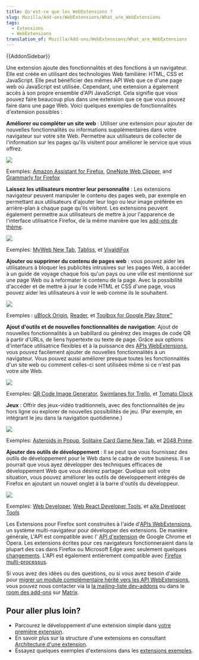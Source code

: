 ```yaml
---
title: Qu'est-ce que les WebExtensions ?
slug: Mozilla/Add-ons/WebExtensions/What_are_WebExtensions
tags:
  - Extensions
  - WebExtensions
translation_of: Mozilla/Add-ons/WebExtensions/What_are_WebExtensions
---
```

{{AddonSidebar}}

Une extension ajoute des fonctionnalités et des fonctions à un navigateur. Elle est créée en utilisant des technologies Web familière: HTML, CSS et JavaScript. Elle peut bénéficier des mêmes API Web que ce d'une page web où JavaScript est utilisée. Cependant, une extension a également accès à son propre ensemble d'API JavaScript. Cela signifie que vous pouvez faire beaucoup plus dans une extension que ce que vous pouvez faire dans une page Web. Voici quelques exemples de fonctionnalités d'extension possibles :

**Améliorer ou compléter un site web** : Utiliser une extension pour ajouter de nouvelles fonctionnalités ou informations supplémentaires dans votre navigateur sur votre site Web. Permettre aux utilisateurs de collecter de l'information sur les pages qu'ils visitent pour améliorer le service que vous offrez.

![](amazon_add_on.png)

Exemples: [Amazon Assistant for Firefox](https://addons.mozilla.org/en-US/firefox/addon/amazon-browser-bar/), [OneNote Web Clipper](https://addons.mozilla.org/en-US/firefox/addon/onenote-clipper/), and [Grammarly for Firefox](https://addons.mozilla.org/en-US/firefox/addon/grammarly-1/)

**Laissez les utilisateurs montrer leur personnalité** : Les extensions navigateur peuvent manipuler le contenu des pages web, par exemple en permettant aux utilisateurs d'ajouter leur logo ou leur image préférée en arrière-plan à chaque page qu'ils visitent.  Les extensions peuvent également permettre aux utilisateurs de mettre à jour l'apparence de l'interface utilisatrice Firefox, de la même manière que les [add-ons de thème](/fr/Add-ons/Themes/Theme_concepts).

![](myweb_new_tab_add_on.png)

Exemples: [MyWeb New Tab](https://addons.mozilla.org/en-US/firefox/addon/myweb-new-tab/), [Tabliss](https://addons.mozilla.org/en-US/firefox/addon/tabliss/), et [VivaldiFox](https://addons.mozilla.org/en-US/firefox/addon/vivaldifox/)

**Ajouter ou supprimer du contenu de pages web** : vous pouvez aider les utilisateurs à bloquer les publicités intrusives sur les pages Web, à accéder à un guide de voyage chaque fois qu'un pays ou une ville est mentionné sur une page Web ou à reformater le contenu de la page. Avec la possibilité d'accéder et de mettre à jour le code HTML et CSS d'une page, vous pouvez aider les utilisateurs à voir le web comme ils le souhaitent.

![](ublock_origin_add_on.png)

Exemples : [uBlock Origin](https://addons.mozilla.org/en-US/firefox/addon/ublock-origin/), [Reader](https://addons.mozilla.org/en-US/firefox/addon/reader/), et [Toolbox for Google Play Store™](https://addons.mozilla.org/en-US/firefox/addon/toolbox-google-play-store/)

**Ajout d'outils et de nouvelles fonctionnalités de navigation**: Ajout de nouvelles fonctionnalités à un babillard ou générez des images de code QR à partir d'URLs, de liens hypertexte ou texte de page. Grâce aux options d'interface utilisatrice flexibles et à la puissance des [APIs WebExtensions](/fr/Add-ons/WebExtensions), vous pouvez facilement ajouter de nouvelles fonctionnalités à un navigateur. Vous pouvez aussi améliorer presque toutes les fonctionnalités d'un site web ou comment celles-ci sont utilisées même si ce n'est pas votre site Web.

![](qr_code_image_generator_add_on.png)

Exemples: [QR Code Image Generator](https://addons.mozilla.org/en-US/firefox/addon/qr-code-image-generator/), [Swimlanes for Trello](https://addons.mozilla.org/en-US/firefox/addon/swimlanes-for-trello/), et [Tomato Clock](https://addons.mozilla.org/en-US/firefox/addon/tomato-clock/)

**Jeux** : Offrir des jeux-vidéo traditionnels, avec des fonctionnalités de jeu hors ligne ou explorer de nouvelles possibilités de jeu. (Par exemple, en intégrant le jeu dans la navigation quotidienne.)

![](asteroids_in_popup_add_on_.png)

Exemples: [Asteroids in Popup](https://addons.mozilla.org/en-US/firefox/addon/asteroids-in-popup/), [Solitaire Card Game New Tab](https://addons.mozilla.org/en-US/firefox/addon/solitaire-card-game-new-tab/), et [2048 Prime](https://addons.mozilla.org/en-US/firefox/addon/2048-prime/).

**Ajouter des outils de développement** : Il se peut que vous fournissez des outils de développement pour le Web dans le cadre de votre business. Il se pourrait que vous ayez développer des techniques efficaces de développement Web que vous désirez partager. Quelque soit votre situation, vous pouvez améliorer les outils de développement intégrés de Firefox en ajoutant un nouvel onglet à la barre d'outils du développeur.

![](axe_developer_tools_add_on.png)

Exemples: [Web Developer](https://addons.mozilla.org/en-US/firefox/addon/web-developer/), [Web React Developer Tools](https://addons.mozilla.org/en-US/firefox/addon/react-devtools/), et [aXe Developer Tools](https://addons.mozilla.org/en-US/firefox/addon/axe-devtools/)

Les Extensions pour Firefox sont construites à l'aide d'[APIs WebExtensions](/fr/Add-ons/WebExtensions), un système multi-navigateur pour développer des extensions. De manière générale, L'API est compatible avec l' [API d'extension](https://developer.chrome.com/extensions) de Google Chrome et Opera. Les extensions écrites pour ces navigateurs fonctionneraient dans la plupart des cas dans Firefox ou Microsoft Edge avec seulement quelques [changements](/fr/Add-ons/WebExtensions/Porting_a_Google_Chrome_extension). L'API est également entièrement compatible avec [Firefox multi-processus](/fr/Firefox/Multiprocess_Firefox).

Si vous avez des idées ou des questions, ou si vous avez besoin d'aide pour [migrer un module complémentaire hérité vers les API WebExtensions](https://extensionworkshop.com/documentation/develop/porting-a-legacy-firefox-extension/), vous pouvez nous contacter via la  [la mailing-liste dev-addons](https://mail.mozilla.org/listinfo/dev-addons) ou dans le [room des add-ons](https://chat.mozilla.org/#/room/#addons:mozilla.org) sur [Matrix](https://wiki.mozilla.org/Matrix).

## Pour aller plus loin?

- Parcourez le développement d'une extension simple dans [votre première extension](/fr/Add-ons/WebExtensions/Your_first_WebExtension).
- En savoir plus sur la structure d'une extensions en consultant [Architecture d'une extension](/fr/Add-ons/WebExtensions/Anatomy_of_a_WebExtension).
- Essayez quelques exemples d'extensions dans les [extensions exemples](/fr/Add-ons/WebExtensions/Examples).
